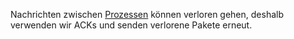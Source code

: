 
Nachrichten zwischen [Prozessen](Prozess.md) können verloren gehen, deshalb verwenden wir ACKs und senden verlorene Pakete erneut.
